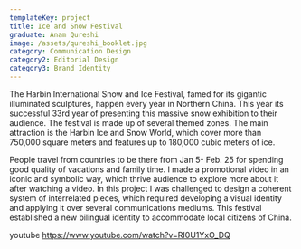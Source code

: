 ```yaml
---
templateKey: project
title: Ice and Snow Festival
graduate: Anam Qureshi
image: /assets/qureshi_booklet.jpg
category: Communication Design
category2: Editorial Design
category3: Brand Identity
---
```

The Harbin International Snow and Ice Festival, famed for its gigantic illuminated sculptures, happen every year in Northern China. This year its successful 33rd year of presenting this massive snow exhibition to their audience. The festival is made up of several themed zones. The main attraction is the Harbin Ice and Snow World, which cover more than 750,000 square meters and features up to 180,000 cubic meters of ice.People travel from countries to be there from Jan 5- Feb. 25 for spending good quality of vacations and family time. I made a promotional video in an iconic and symbolic way, which thrive audience to explore more about it after watching a video.In this project I was challenged to design a coherent system of interrelated pieces, which required developing a visual identity and applying it over several communications mediums. This festival established a new bilingual identity to accommodate local citizens of China. 

youtube https://www.youtube.com/watch?v=RI0U1YxO_DQ
